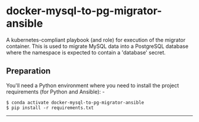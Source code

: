 # docker-mysql-to-pg-migrator-ansible
A kubernetes-compliant playbook (and role) for execution
of the migrator container. This is used to migrate MySQL data
into a PostgreSQL database where the namespace is expected to
contain a 'database' secret.

## Preparation
You'll need a Python environment where you need to install the project
requirements (for Python and Ansible): -

    $ conda activate docker-mysql-to-pg-migrator-ansible
    $ pip install -r requirements.txt

---
